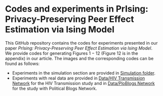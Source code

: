 # Codes and experiments in PrIsing: Privacy-Preserving Peer Effect Estimation via Ising Model

This GitHub repository contains the codes for experiments presented in our paper *PrIsing: Privacy-Preserving Peer Effect Estimation via Ising Model*. We provide codes for generating Figures $1-12$ (Figure $12$ is in the appendix) in our article. The images and the corresponding codes can be found as follows:

* Experiments in the simulation section are provided in [Simulation folder](https://github.com/anirbanc96/PrIsing/tree/main/Simulations).
* Experiments with real data are provided in [Data/HIV Transmission Network](https://github.com/anirbanc96/PrIsing/tree/main/Data/HIV%20Transmission%20Network) for the HIV Transmission study and in [Data/PloBlogs Network](https://github.com/anirbanc96/PrIsing/tree/main/Data/PolBlogs%20Network) for the study with Political Blogs Network.
